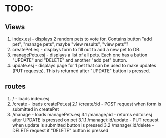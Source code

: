 # TODO:

## Views
1. index.esj - displays 2 random pets to vote for. Contains button "add pet", "manage pets", maybe "view results", "view pets"?
2. createPet.esj - displays form to fill out to add a new pet to DB.
3. managePets.esj - displays a list of all pets. Each one has a button "UPDATE" and "DELETE" and another "add pet" button.
4. update.esj - displays page for 1 pet that can be used to make updates (PUT requests). This is returned after "UPDATE" button is pressed.

## routes
1. / - loads index.esj
2. /create - loads createPet.esj
    2.1 /create/:id - POST request when form is submitted in createPet 
3. /manage - loads managePets.esj
   3.1 /manage/:id - returns editor.esj after UPDATE is pressed on pet
     3.1.1 /manage/:id/update - PUT request when update is submitted button is pressed
   3.2 /manage/:id/delete - DELETE request if "DELETE" button is pressed
